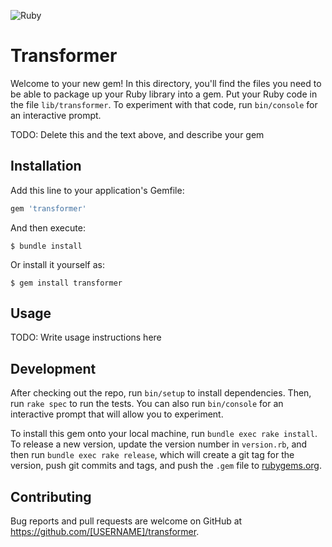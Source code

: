 ![Ruby](https://github.com/magnet-team/transformer/workflows/Ruby/badge.svg?branch=master&event=check_run)

# Transformer

Welcome to your new gem! In this directory, you'll find the files you need to be able to package up your Ruby library into a gem. Put your Ruby code in the file `lib/transformer`. To experiment with that code, run `bin/console` for an interactive prompt.

TODO: Delete this and the text above, and describe your gem

## Installation

Add this line to your application's Gemfile:

```ruby
gem 'transformer'
```

And then execute:

    $ bundle install

Or install it yourself as:

    $ gem install transformer

## Usage

TODO: Write usage instructions here

## Development

After checking out the repo, run `bin/setup` to install dependencies. Then, run `rake spec` to run the tests. You can also run `bin/console` for an interactive prompt that will allow you to experiment.

To install this gem onto your local machine, run `bundle exec rake install`. To release a new version, update the version number in `version.rb`, and then run `bundle exec rake release`, which will create a git tag for the version, push git commits and tags, and push the `.gem` file to [rubygems.org](https://rubygems.org).

## Contributing

Bug reports and pull requests are welcome on GitHub at https://github.com/[USERNAME]/transformer.

